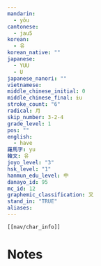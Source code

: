 ```yaml
---
mandarin:
  - yǒu
cantonese:
  - jau5
korean:
  - 유
korean_native: ""
japanese:
  - YUU
  - U
japanese_nanori: ""
vietnamese:
middle_chinese_initial: 0
middle_chinese_final: ɨu
stroke_count: "6"
radical: 月
skip_number: 3-2-4
grade_level: 1
pos: ""
english:
  - have
羅馬字: yu
韓文: 유
joyo_level: "3"
hsk_level: "1"
hanmun_edu_level: 中
danayo_id: 95
mc_id: 12
graphemic_classification: 又
stand_in: "TRUE"
aliases:
---
```

```meta-bind-embed
[[nav/char_info]]
```

# Notes

